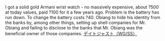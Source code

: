 I got a solid gold Armani wrist watch - no massively expensive, about ?500 at today values, paid ?100 for it a few years ago. Problem is the battery has run down. To change the battery costs ?40. Obiang to hide his identity from the banks by, among other things, setting up shell companies for Mr. Obiang and failing to disclose to the banks that Mr. Obiang was the beneficial owner of those companies.
 <a href="http://www.asianconnex.com/watchonlinejp.asp?cheap=products-c53.html" title="デイトジャスト（WG/SS）">デイトジャスト（WG/SS）</a>